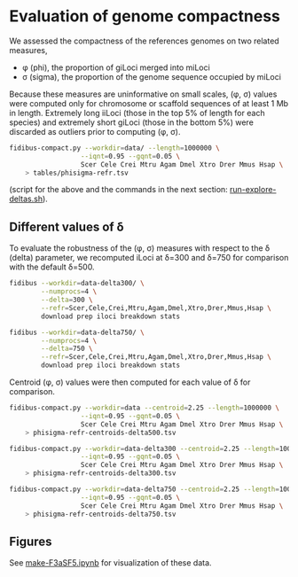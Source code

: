 # Evaluation of genome compactness

We assessed the compactness of the references genomes on two related measures,

- φ (phi), the proportion of giLoci merged into miLoci
- σ (sigma), the proportion of the genome sequence occupied by miLoci

Because these measures are uninformative on small scales, (φ, σ) values were computed only for chromosome or scaffold sequences of at least 1 Mb in length.
Extremely long iiLoci (those in the top 5% of length for each species) and extremely short giLoci (those in the bottom 5%) were discarded as outliers prior to computing (φ, σ).

```bash
fidibus-compact.py --workdir=data/ --length=1000000 \
                  --iqnt=0.95 --gqnt=0.05 \
                  Scer Cele Crei Mtru Agam Dmel Xtro Drer Mmus Hsap \
    > tables/phisigma-refr.tsv
```

(script for the above and the commands in the next section:
[run-explore-deltas.sh](./run-explore-deltas.sh)).

## Different values of δ

To evaluate the robustness of the (φ, σ) measures with respect to the δ (delta) parameter, we recomputed iLoci at δ=300 and δ=750 for comparison with the default δ=500.

```bash
fidibus --workdir=data-delta300/ \
        --numprocs=4 \
        --delta=300 \
        --refr=Scer,Cele,Crei,Mtru,Agam,Dmel,Xtro,Drer,Mmus,Hsap \
        download prep iloci breakdown stats

fidibus --workdir=data-delta750/ \
        --numprocs=4 \
        --delta=750 \
        --refr=Scer,Cele,Crei,Mtru,Agam,Dmel,Xtro,Drer,Mmus,Hsap \
        download prep iloci breakdown stats
```

Centroid (φ, σ) values were then computed for each value of δ for comparison.

```bash
fidibus-compact.py --workdir=data --centroid=2.25 --length=1000000 \
                  --iqnt=0.95 --gqnt=0.05 \
                  Scer Cele Crei Mtru Agam Dmel Xtro Drer Mmus Hsap \
    > phisigma-refr-centroids-delta500.tsv

fidibus-compact.py --workdir=data-delta300 --centroid=2.25 --length=1000000 \
                  --iqnt=0.95 --gqnt=0.05 \
                  Scer Cele Crei Mtru Agam Dmel Xtro Drer Mmus Hsap \
    > phisigma-refr-centroids-delta300.tsv

fidibus-compact.py --workdir=data-delta750 --centroid=2.25 --length=1000000 \
                  --iqnt=0.95 --gqnt=0.05 \
                  Scer Cele Crei Mtru Agam Dmel Xtro Drer Mmus Hsap \
    > phisigma-refr-centroids-delta750.tsv
```

## Figures

See [make-F3aSF5.ipynb](make-F3aSF5.ipynb) for visualization of these data.
